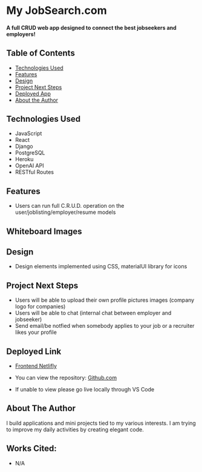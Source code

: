 # My JobSearch.com
#### A full CRUD web app designed to connect the best jobseekers and employers!

## Table of Contents
* [Technologies Used](#technologiesused)
* [Features](#features)
* [Design](#design)
* [Project Next Steps](#nextsteps)
* [Deployed App](#deployment)
* [About the Author](#author)

## <a name="technologiesused"></a>Technologies Used
* JavaScript
* React
* Django
* PostgreSQL
* Heroku
* OpenAI API
* RESTful Routes


## Features
* Users can run full C.R.U.D. operation on the user/joblisting/employer/resume models


## Whiteboard Images





## <a name="design"></a>Design
* Design elements implemented using CSS, materialUI library for icons


## <a name="nextsteps"></a>Project Next Steps
* Users will be able to upload their own profile pictures images (company logo for companies)
* Users will be able to chat (internal chat between employer and jobseeker)
* Send email/be notfied when somebody applies to your job or a recruiter likes your profile


## <a name="deployment"></a>Deployed Link

* [Frontend Netlifly ](https://main--astonishing-cannoli-1faecf.netlify.app/Home)

* You can view the repository:
[Github.com](https://github.com/tavice/jobposting-frontend)

* If unable to view please go live locally through VS Code



## <a name="author"></a>About The Author
I build applications and mini projects tied to my various interests. I am trying to improve my daily activities by creating elegant code.

    
## Works Cited:
* N/A

